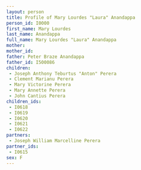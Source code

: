 ```yaml
---
layout: person
title: Profile of Mary Lourdes "Laura" Anandappa
person_id: I0000
first_name: Mary Lourdes
last_name: Anandappa
full_name: Mary Lourdes "Laura" Anandappa
mother: 
mother_id: 
father: Peter Braze Anandappa
father_id: I500086
children:
 - Joseph Anthony Teburtus "Anton" Perera
 - Clement Marianu Perera
 - Mary Victorine Perera
 - Mary Annette Perera
 - John Cantius Perera
children_ids:
 - I0618
 - I0619
 - I0620
 - I0621
 - I0622
partners:
 - Joseph William Marcelline Perera
partner_ids:
 - I0615
sex: F
---
```


